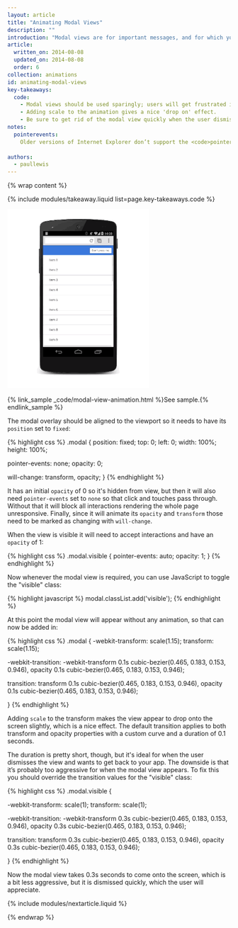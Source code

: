 ```yaml
---
layout: article
title: "Animating Modal Views"
description: ""
introduction: "Modal views are for important messages, and for which you have very good reasons to block the user interface. Care must be taken when you use them as they are disruptive and can easily ruin the user’s experience if overused. But, in some circumstances, they’re the right views to use, and adding some animation will bring them to life."
article:
  written_on: 2014-08-08
  updated_on: 2014-08-08
  order: 6
collection: animations
id: animating-modal-views
key-takeaways:
  code:
    - Modal views should be used sparingly; users will get frustrated if you interupt their experience unnecessarily.
    - Adding scale to the animation gives a nice 'drop on' effect.
    - Be sure to get rid of the modal view quickly when the user dismisses it, but you should bring it on to screen a little more slowly so it doesn't surprise the user.
notes:
  pointerevents:
    Older versions of Internet Explorer don’t support the <code>pointer-event</code> property, so for those browsers you will have to manually toggle the display property. The downside there is that it takes a frame for the change to “take hold,” so you must then use a requestAnimationFrame callback to start the animation. If you don’t wait a frame then the modal overlay will simply appear.

authors:
  - paullewis
---
```

{% wrap content %}

{% include modules/takeaway.liquid list=page.key-takeaways.code %}

<img src="imgs/gifs/dont-press.gif" alt="Animating a modal view." />

{% link_sample _code/modal-view-animation.html %}See sample.{% endlink_sample %}

The modal overlay should be aligned to the viewport so it needs to have its `position` set to `fixed`:

{% highlight css %}
.modal {
  position: fixed;
  top: 0;
  left: 0;
  width: 100%;
  height: 100%;

  pointer-events: none;
  opacity: 0;

  will-change: transform, opacity;
}
{% endhighlight %}

It has an initial `opacity` of 0 so it's hidden from view, but then it will also need `pointer-events` set to `none` so that click and touches pass through. Without that it will block all interactions rendering the whole page unresponsive. Finally, since it will animate its `opacity` and `transform` those need to be marked as changing with `will-change`.

When the view is visible it will need to accept interactions and have an `opacity` of 1:

{% highlight css %}
.modal.visible {
  pointer-events: auto;
  opacity: 1;
}
{% endhighlight %}

Now whenever the modal view is required, you can use JavaScript to toggle the "visible" class:

{% highlight javascript %}
modal.classList.add('visible');
{% endhighlight %}

At this point the modal view will appear without any animation, so  that can now be added in:

{% highlight css %}
.modal {
  -webkit-transform: scale(1.15);
  transform: scale(1.15);

  -webkit-transition:
    -webkit-transform 0.1s cubic-bezier(0.465, 0.183, 0.153, 0.946),
    opacity 0.1s cubic-bezier(0.465, 0.183, 0.153, 0.946);

  transition:
    transform 0.1s cubic-bezier(0.465, 0.183, 0.153, 0.946),
    opacity 0.1s cubic-bezier(0.465, 0.183, 0.153, 0.946);

}
{% endhighlight %}

Adding `scale` to the transform makes the view appear to drop onto the screen slightly, which is a nice effect. The default transition applies to both transform and opacity properties with a custom curve and a duration of 0.1 seconds.

The duration is pretty short, though, but it's ideal for when the user dismisses the view and wants to get back to your app. The downside is that it’s probably too aggressive for when the modal view appears. To fix this you should override the transition values for the "visible" class:

{% highlight css %}
.modal.visible {

  -webkit-transform: scale(1);
  transform: scale(1);

  -webkit-transition:
    -webkit-transform 0.3s cubic-bezier(0.465, 0.183, 0.153, 0.946),
    opacity 0.3s cubic-bezier(0.465, 0.183, 0.153, 0.946);

  transition:
    transform 0.3s cubic-bezier(0.465, 0.183, 0.153, 0.946),
    opacity 0.3s cubic-bezier(0.465, 0.183, 0.153, 0.946);

}
{% endhighlight %}

Now the modal view takes 0.3s seconds to come onto the screen, which is a bit less aggressive, but it is dismissed quickly, which the user will appreciate.

{% include modules/nextarticle.liquid %}

{% endwrap %}

